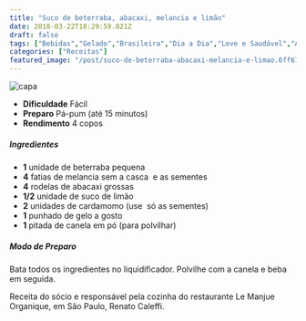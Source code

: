 ```yaml
---
title: "Suco de beterraba, abacaxi, melancia e limão"
date: 2018-03-22T18:29:59.821Z
draft: false
tags: ["Bebidas","Gelado","Brasileira","Dia a Dia","Leve e Saudável","Alimentação saudável"]
categories: ["Receitas"]
featured_image: "/post/suco-de-beterraba-abacaxi-melancia-e-limao.6ff67c2e.jpg"
---
```


![capa](/post/suco-de-beterraba-abacaxi-melancia-e-limao.6ff67c2e.jpg)

*   **Dificuldade** Fácil
*   **Preparo** Pá-pum (até 15 minutos)
*   **Rendimento** 4 copos

##### Ingredientes

*   **1** unidade de beterraba pequena
*   **4** fatias de melancia sem a casca  e as sementes
*   **4** rodelas de abacaxi grossas
*   **1/2** unidade de suco de limão
*   **2** unidades de cardamomo (use  só as sementes)
*   **1** punhado de gelo a gosto
*   **1** pitada de canela em pó (para polvilhar)

##### Modo de Preparo

Bata todos os ingredientes no liquidificador. Polvilhe com a canela e beba em seguida.

Receita do sócio e responsável pela cozinha do restaurante Le Manjue Organique, em São Paulo, Renato Caleffi.
